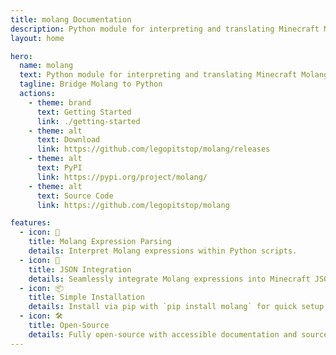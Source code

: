 ```yaml
---
title: molang Documentation
description: Python module for interpreting and translating Minecraft Molang expressions.
layout: home

hero:
  name: molang
  text: Python module for interpreting and translating Minecraft Molang expressions.
  tagline: Bridge Molang to Python
  actions:
    - theme: brand
      text: Getting Started
      link: ./getting-started
    - theme: alt
      text: Download
      link: https://github.com/legopitstop/molang/releases
    - theme: alt
      text: PyPI
      link: https://pypi.org/project/molang/
    - theme: alt
      text: Source Code
      link: https://github.com/legopitstop/molang

features:
  - icon: 🧮
    title: Molang Expression Parsing
    details: Interpret Molang expressions within Python scripts.
  - icon: 🔄
    title: JSON Integration
    details: Seamlessly integrate Molang expressions into Minecraft JSON files.
  - icon: 📦
    title: Simple Installation
    details: Install via pip with `pip install molang` for quick setup.
  - icon: 🛠️
    title: Open-Source
    details: Fully open-source with accessible documentation and source code.
---
```

